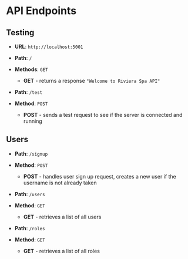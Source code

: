 # API Endpoints

## Testing

- **URL**: `http://localhost:5001`

- **Path**: `/`

- **Methods**: `GET`

    - **GET** - returns a response `"Welcome to Riviera Spa API"`

- **Path**: `/test`

- **Method**: `POST`

    - **POST** - sends a test request to see if the server is connected and running

## Users

- **Path**: `/signup`

- **Method**: `POST`

    - **POST** - handles user sign up request, creates a new user if the username is not already taken

- **Path**: `/users`

- **Method**: `GET`

    - **GET** - retrieves a list of all users

- **Path**: `/roles`

- **Method**: `GET`

    - **GET** - retrieves a list of all roles
